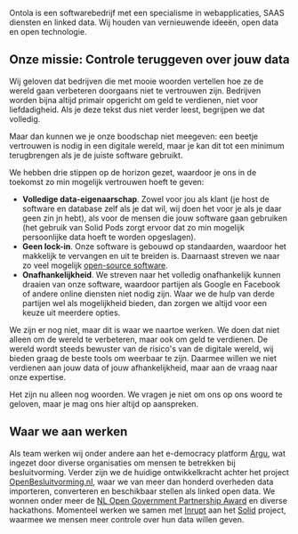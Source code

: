 Ontola is een softwarebedrijf met een specialisme in webapplicaties, SAAS diensten en linked data.
Wij houden van vernieuwende ideeën, open data en open technologie.

## Onze missie: Controle teruggeven over jouw data

Wij geloven dat bedrijven die met mooie woorden vertellen hoe ze de wereld gaan verbeteren doorgaans niet te vertrouwen zijn. Bedrijven worden bijna altijd primair opgericht om geld te verdienen, niet voor liefdadigheid. Als je deze tekst dus niet verder leest, begrijpen we dat volledig.

Maar dan kunnen we je onze boodschap niet meegeven: een beetje vertrouwen is nodig in een digitale wereld, maar je kan dit tot een minimum terugbrengen als je de juiste software gebruikt.

We hebben drie stippen op de horizon gezet, waardoor je ons in de toekomst zo min mogelijk vertrouwen hoeft te geven:

- **Volledige data-eigenaarschap**. Zowel voor jou als klant (je host de software en database zelf als je dat wil, wij doen het voor je als je daar geen zin jn hebt), als voor de mensen die jouw software gaan gebruiken (het gebruik van Solid Pods zorgt ervoor dat zo min mogelijk persoonlijke data hoeft te worden opgeslagen).
- **Geen lock-in**. Onze software is gebouwd op standaarden, waardoor het makkelijk te vervangen en uit te breiden is. Daarnaast streven we naar zo veel mogelijk [open-source software](http://github.com/ontola/).
- **Onafhankelijkheid**. We streven naar het volledig onafhankelijk kunnen draaien van onze software, waardoor partijen als Google en Facebook of andere online diensten niet nodig zijn. Waar we de hulp van derde partijen wel als mogelijkheid bieden, dan zorgen we altijd voor een keuze uit meerdere opties.

We zijn er nog niet, maar dit is waar we naartoe werken. We doen dat niet alleen om de wereld te verbeteren, maar ook om geld te verdienen. De wereld wordt steeds bewuster van de risico's van de digitale wereld, wij bieden graag de beste tools om weerbaar te zijn. Daarmee willen we niet verdienen aan jouw data of jouw afhankelijkheid, maar aan de vraag naar onze expertise.

Het zijn nu alleen nog woorden. We vragen je niet om ons op ons woord te geloven, maar je mag ons hier altijd op aanspreken.

## Waar we aan werken

Als team werken wij onder andere aan het e-democracy platform [Argu](https://argu.co), wat ingezet door diverse organisaties om mensen te betrekken bij besluitvorming.
Verder zijn we de huidige ontwikkelkracht achter het project [OpenBesluitvorming.nl](https://openbesluitvorming.nl), waar we van meer dan honderd overheden data importeren, converteren en beschikbaar stellen als linked open data.
We wonnen onder meer de [NL Open Government Partnership Award](https://www.open-overheid.nl/open-overheid/argu-winnaar-nederlandse-inzending-ogp-awards/) en diverse hackathons.
Momenteel werken we samen met [Inrupt](http://inrupt.com/) aan het [Solid](https://solid.mit.edu) project, waarmee we mensen meer controle over hun data willen geven.
